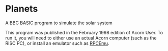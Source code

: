 # Planets
A BBC BASIC program to simulate the solar system

This program was published in the February 1998 edition of Acorn User. To run it, you will need to either use an actual Acorn computer (such as the RISC PC), or install an emulator such as [RPCEmu](https://www.marutan.net/rpcemu/index.php).
